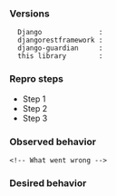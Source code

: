 <!--
  Please provide the needed information below
-->

### Versions
<!--
  Fill in version of the following packages or provide the output of pip freeze.
-->
```
  Django              :
  djangorestframework :
  django-guardian     :
  this library        :
```

### Repro steps
<!--
Steps to reproduce this bug.
-->
* Step 1
* Step 2
* Step 3


### Observed behavior
```
<!-- What went wrong -->
```

### Desired behavior
<!--What is the expected behaviour? Use cases? -->

